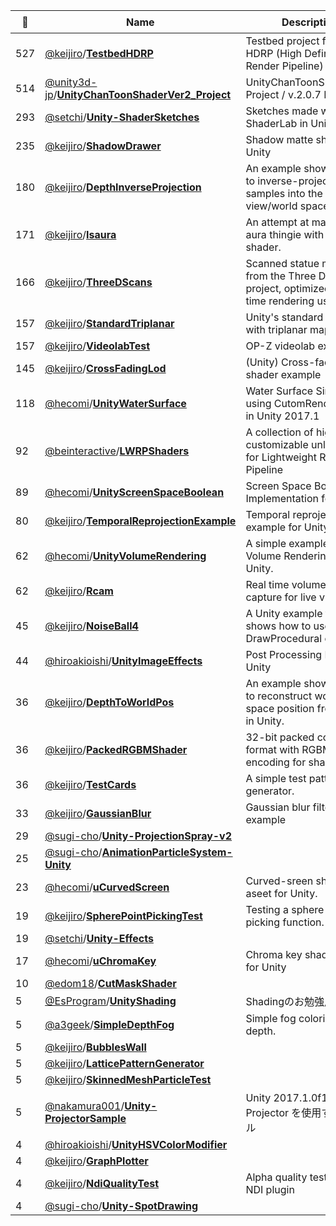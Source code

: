 |:star2: | Name | Description | 🌍|
|---|---|---|---|
|527|[@keijiro](https://github.com/keijiro)/[**TestbedHDRP**](https://github.com/keijiro/TestbedHDRP)|Testbed project for Unity HDRP (High Definition Render Pipeline)|[:arrow_upper_right:](https://github.com/Unity-Technologies/ScriptableRenderPipeline/wiki/High-Definition-Render-Pipeline-overview)|
|514|[@unity3d-jp](https://github.com/unity3d-jp)/[**UnityChanToonShaderVer2_Project**](https://github.com/unity3d-jp/UnityChanToonShaderVer2_Project)|UnityChanToonShaderVer2 Project / v.2.0.7 Release||
|293|[@setchi](https://github.com/setchi)/[**Unity-ShaderSketches**](https://github.com/setchi/Unity-ShaderSketches)|Sketches made with ShaderLab in Unity.|[:arrow_upper_right:](https://twitter.com/setchi/status/983912323239690241)|
|235|[@keijiro](https://github.com/keijiro)/[**ShadowDrawer**](https://github.com/keijiro/ShadowDrawer)|Shadow matte shader for Unity||
|180|[@keijiro](https://github.com/keijiro)/[**DepthInverseProjection**](https://github.com/keijiro/DepthInverseProjection)|An example showing how to inverse-project depth samples into the view/world space in Unity.||
|171|[@keijiro](https://github.com/keijiro)/[**Isaura**](https://github.com/keijiro/Isaura)|An attempt at making a aura thingie with a isoline shader.||
|166|[@keijiro](https://github.com/keijiro)/[**ThreeDScans**](https://github.com/keijiro/ThreeDScans)|Scanned statue models from the Three D Scans project, optimized for real-time rendering use.|[:arrow_upper_right:](http://threedscans.com/)|
|157|[@keijiro](https://github.com/keijiro)/[**StandardTriplanar**](https://github.com/keijiro/StandardTriplanar)|Unity's standard shader with triplanar mapping||
|157|[@keijiro](https://github.com/keijiro)/[**VideolabTest**](https://github.com/keijiro/VideolabTest)|OP-Z videolab examples|[:arrow_upper_right:](https://www.teenageengineering.com/products/op-z)|
|145|[@keijiro](https://github.com/keijiro)/[**CrossFadingLod**](https://github.com/keijiro/CrossFadingLod)|(Unity) Cross-fading LOD shader example||
|118|[@hecomi](https://github.com/hecomi)/[**UnityWaterSurface**](https://github.com/hecomi/UnityWaterSurface)|Water Surface Simulation using CutomRenderTexture in Unity 2017.1|[:arrow_upper_right:](http://tips.hecomi.com/entry/2017/05/17/020037)|
|92|[@beinteractive](https://github.com/beinteractive)/[**LWRPShaders**](https://github.com/beinteractive/LWRPShaders)|A collection of high customizable unlit shaders for Lightweight Render Pipeline||
|89|[@hecomi](https://github.com/hecomi)/[**UnityScreenSpaceBoolean**](https://github.com/hecomi/UnityScreenSpaceBoolean)|Screen Space Boolean Implementation for Unity.|[:arrow_upper_right:](http://tips.hecomi.com/entry/2016/09/10/191006)|
|80|[@keijiro](https://github.com/keijiro)/[**TemporalReprojectionExample**](https://github.com/keijiro/TemporalReprojectionExample)|Temporal reprojection example for Unity||
|62|[@hecomi](https://github.com/hecomi)/[**UnityVolumeRendering**](https://github.com/hecomi/UnityVolumeRendering)|A simple example of Volume Rendering for Unity.|[:arrow_upper_right:](http://tips.hecomi.com/entry/2018/01/05/192332)|
|62|[@keijiro](https://github.com/keijiro)/[**Rcam**](https://github.com/keijiro/Rcam)|Real time volumetric video capture for live visuals||
|45|[@keijiro](https://github.com/keijiro)/[**NoiseBall4**](https://github.com/keijiro/NoiseBall4)|A Unity example that shows how to use DrawProcedural on HDRP||
|44|[@hiroakioishi](https://github.com/hiroakioishi)/[**UnityImageEffects**](https://github.com/hiroakioishi/UnityImageEffects)|Post Processing Effects for Unity||
|36|[@keijiro](https://github.com/keijiro)/[**DepthToWorldPos**](https://github.com/keijiro/DepthToWorldPos)|An example showing how to reconstruct world/view space position from depth in Unity.||
|36|[@keijiro](https://github.com/keijiro)/[**PackedRGBMShader**](https://github.com/keijiro/PackedRGBMShader)|32-bit packed color format with RGBM encoding for shader use||
|36|[@keijiro](https://github.com/keijiro)/[**TestCards**](https://github.com/keijiro/TestCards)|A simple test pattern generator.||
|33|[@keijiro](https://github.com/keijiro)/[**GaussianBlur**](https://github.com/keijiro/GaussianBlur)|Gaussian blur filter example||
|29|[@sugi-cho](https://github.com/sugi-cho)/[**Unity-ProjectionSpray-v2**](https://github.com/sugi-cho/Unity-ProjectionSpray-v2)|||
|25|[@sugi-cho](https://github.com/sugi-cho)/[**AnimationParticleSystem-Unity**](https://github.com/sugi-cho/AnimationParticleSystem-Unity)|||
|23|[@hecomi](https://github.com/hecomi)/[**uCurvedScreen**](https://github.com/hecomi/uCurvedScreen)|Curved-sreen shader aseet for Unity.|[:arrow_upper_right:](http://tips.hecomi.com/entry/2018/10/17/231337)|
|19|[@keijiro](https://github.com/keijiro)/[**SpherePointPickingTest**](https://github.com/keijiro/SpherePointPickingTest)|Testing a sphere point picking function.||
|19|[@setchi](https://github.com/setchi)/[**Unity-Effects**](https://github.com/setchi/Unity-Effects)|||
|17|[@hecomi](https://github.com/hecomi)/[**uChromaKey**](https://github.com/hecomi/uChromaKey)|Chroma key shader asset for Unity|[:arrow_upper_right:](http://tips.hecomi.com/entry/2018/10/21/022200)|
|10|[@edom18](https://github.com/edom18)/[**CutMaskShader**](https://github.com/edom18/CutMaskShader)|||
|5|[@EsProgram](https://github.com/EsProgram)/[**UnityShading**](https://github.com/EsProgram/UnityShading)|Shadingのお勉強用||
|5|[@a3geek](https://github.com/a3geek)/[**SimpleDepthFog**](https://github.com/a3geek/SimpleDepthFog)|Simple fog coloring by depth.||
|5|[@keijiro](https://github.com/keijiro)/[**BubblesWall**](https://github.com/keijiro/BubblesWall)|||
|5|[@keijiro](https://github.com/keijiro)/[**LatticePatternGenerator**](https://github.com/keijiro/LatticePatternGenerator)|||
|5|[@keijiro](https://github.com/keijiro)/[**SkinnedMeshParticleTest**](https://github.com/keijiro/SkinnedMeshParticleTest)|||
|5|[@nakamura001](https://github.com/nakamura001)/[**Unity-ProjectorSample**](https://github.com/nakamura001/Unity-ProjectorSample)|Unity 2017.1.0f1 で Projector を使用するサンプル||
|4|[@hiroakioishi](https://github.com/hiroakioishi)/[**UnityHSVColorModifier**](https://github.com/hiroakioishi/UnityHSVColorModifier)|||
|4|[@keijiro](https://github.com/keijiro)/[**GraphPlotter**](https://github.com/keijiro/GraphPlotter)|||
|4|[@keijiro](https://github.com/keijiro)/[**NdiQualityTest**](https://github.com/keijiro/NdiQualityTest)|Alpha quality test for Unity NDI plugin||
|4|[@sugi-cho](https://github.com/sugi-cho)/[**Unity-SpotDrawing**](https://github.com/sugi-cho/Unity-SpotDrawing)|||

